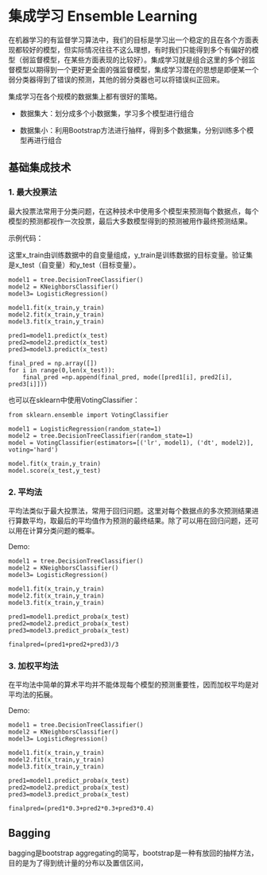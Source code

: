 # 集成学习 Ensemble Learning #

在机器学习的有监督学习算法中，我们的目标是学习出一个稳定的且在各个方面表现都较好的模型，但实际情况往往不这么理想，有时我们只能得到多个有偏好的模型（弱监督模型，在某些方面表现的比较好）。集成学习就是组合这里的多个弱监督模型以期得到一个更好更全面的强监督模型，集成学习潜在的思想是即便某一个弱分类器得到了错误的预测，其他的弱分类器也可以将错误纠正回来。

集成学习在各个规模的数据集上都有很好的策略。



- 数据集大：划分成多个小数据集，学习多个模型进行组合


- 数据集小：利用Bootstrap方法进行抽样，得到多个数据集，分别训练多个模型再进行组合


## 基础集成技术 ##

### 1. 最大投票法 

最大投票法常用于分类问题，在这种技术中使用多个模型来预测每个数据点，每个模型的预测都视作一次投票，最后大多数模型得到的预测被用作最终预测结果。

示例代码：

这里x_train由训练数据中的自变量组成，y_train是训练数据的目标变量。验证集是x_test（自变量）和y_test（目标变量）。
	
	model1 = tree.DecisionTreeClassifier()
	model2 = KNeighborsClassifier()
	model3= LogisticRegression()

	model1.fit(x_train,y_train)
	model2.fit(x_train,y_train)
	model3.fit(x_train,y_train)

	pred1=model1.predict(x_test)
	pred2=model2.predict(x_test)
	pred3=model3.predict(x_test)

	final_pred = np.array([])
	for i in range(0,len(x_test)):
    	final_pred =np.append(final_pred, mode([pred1[i], pred2[i], pred3[i]]))

也可以在sklearn中使用VotingClassifier：

	from sklearn.ensemble import VotingClassifier

	model1 = LogisticRegression(random_state=1)
	model2 = tree.DecisionTreeClassifier(random_state=1)
	model = VotingClassifier(estimators=[('lr', model1), ('dt', model2)], voting='hard')

	model.fit(x_train,y_train)
	model.score(x_test,y_test)


### 2. 平均法

平均法类似于最大投票法，常用于回归问题。这里对每个数据点的多次预测结果进行算数平均，取最后的平均值作为预测的最终结果。除了可以用在回归问题，还可以用在计算分类问题的概率。

Demo:

	model1 = tree.DecisionTreeClassifier()
	model2 = KNeighborsClassifier()
	model3= LogisticRegression()

	model1.fit(x_train,y_train)
	model2.fit(x_train,y_train)
	model3.fit(x_train,y_train)

	pred1=model1.predict_proba(x_test)
	pred2=model2.predict_proba(x_test)
	pred3=model3.predict_proba(x_test)

	finalpred=(pred1+pred2+pred3)/3


### 3. 加权平均法

在平均法中简单的算术平均并不能体现每个模型的预测重要性，因而加权平均是对平均法的拓展。

Demo:

	model1 = tree.DecisionTreeClassifier()
	model2 = KNeighborsClassifier()
	model3= LogisticRegression()
	
	model1.fit(x_train,y_train)
	model2.fit(x_train,y_train)
	model3.fit(x_train,y_train)
	
	pred1=model1.predict_proba(x_test)
	pred2=model2.predict_proba(x_test)
	pred3=model3.predict_proba(x_test)
	
	finalpred=(pred1*0.3+pred2*0.3+pred3*0.4)



## Bagging ##

bagging是bootstrap aggregating的简写，bootstrap是一种有放回的抽样方法，目的是为了得到统计量的分布以及置信区间，